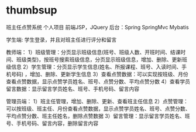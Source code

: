 # thumbsup
班主任点赞系统
个人项目
前端JSP，JQuery
后台：Spring SpringMvc Mybatis

学生端:
学生登录，并且对班主任进行评分和留言

教师端：
1）班级管理：分页显示班级信息(班号、班级人数、开班时间、结课时间、班级类型)，按班号搜索班级信息，分页显示班级信息，增加、删除、更新班级信息
2）学生管理：分页显示学生信息(姓名、所报课程、班号、入读时间、手机号码) ，增加、删除、更新学生信息
3）查看点赞数据：可以实现按班级、月份查看点赞数据，显示点赞学员姓名、班号、点赞分数、平均点赞分数
4）查看学员留言数据：显示留言学员姓名、班号、手机号码、留言内容

管理员端：
1）班主任管理，增加、删除、更新、查看班主任信息
2）点赞管理：可以按班级、班主任、月份查看点赞数据，显示点赞学员姓名、班号、点赞分数、平均点赞分数、班主任姓名，删除点赞数据
3）留言管理：显示留言学员姓名、班号、手机号码、留言内容，删除留言内容

